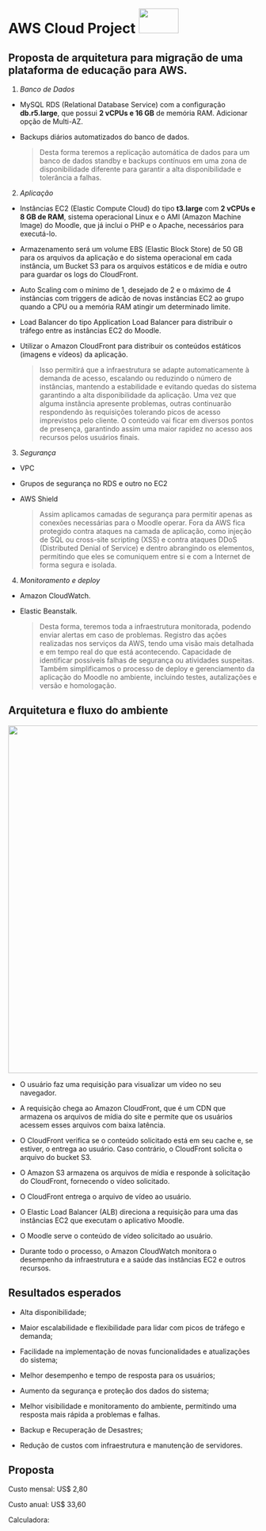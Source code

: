 # AWS Cloud Project <image src="https://user-images.githubusercontent.com/12403699/234434276-e7cdcab8-c594-47a6-8862-7645e5740a2c.png" width="80" height="50">  
  
## Proposta de arquitetura para migração de uma plataforma de educação para AWS.
  
1. *Banco de Dados*
  
- MySQL RDS (Relational Database Service) com a configuração **db.r5.large**, que possui **2 vCPUs e 16 GB** de memória RAM. Adicionar opção de Multi-AZ.
- Backups diários automatizados do banco de dados.
  
  > Desta forma teremos a replicação automática de dados para um banco de dados standby e backups contínuos em uma zona de disponibilidade diferente para garantir a alta disponibilidade e tolerância a falhas.
  
2. *Aplicação*
  
- Instâncias EC2 (Elastic Compute Cloud) do tipo **t3.large** com **2 vCPUs e 8 GB de RAM**, sistema operacional Linux e o AMI (Amazon Machine Image) do Moodle, que já inclui o PHP e o Apache, necessários para executá-lo.
- Armazenamento será um volume EBS (Elastic Block Store) de 50 GB para os arquivos da aplicação e do sistema operacional em cada instância, um Bucket S3 para os arquivos estáticos e de mídia e outro para guardar os logs do CloudFront.
- Auto Scaling com o mínimo de 1, desejado de 2 e o máximo de 4 instâncias com triggers de adicão de novas instâncias EC2 ao grupo quando a CPU ou a memória RAM atingir um determinado limite.
- Load Balancer do tipo Application Load Balancer para distribuir o tráfego entre as instâncias EC2 do Moodle. 
- Utilizar o Amazon CloudFront para distribuir os conteúdos estáticos (imagens e vídeos) da aplicação.
  
  > Isso permitirá que a infraestrutura se adapte automaticamente à demanda de acesso, escalando ou reduzindo o número de instâncias, mantendo a estabilidade e evitando quedas do sistema garantindo a alta disponibilidade da aplicação. Uma vez que alguma instância apresente problemas, outras continuarão respondendo às requisições tolerando picos de acesso imprevistos pelo cliente. O conteúdo vai ficar em diversos pontos de presença, garantindo assim uma maior rapidez no acesso aos recursos pelos usuários finais.
  
3. *Segurança*
  
- VPC  
- Grupos de segurança no RDS e outro no EC2
- AWS Shield
  
  >  Assim aplicamos camadas de segurança para permitir apenas as conexões necessárias para o Moodle operar. Fora da AWS fica protegido contra ataques na camada de aplicação, como injeção de SQL ou cross-site scripting (XSS) e contra ataques DDoS (Distributed Denial of Service) e dentro abrangindo os elementos, permitindo que eles se comuniquem entre si e com a Internet de forma segura e isolada.
  
4. *Monitoramento e deploy*
  
- Amazon CloudWatch.
- Elastic Beanstalk.
  
  > Desta forma, teremos toda a infraestrutura monitorada, podendo enviar alertas em caso de problemas. Registro das ações realizadas nos serviços da AWS, tendo uma visão mais detalhada e em tempo real do que está acontecendo. Capacidade de identificar possíveis falhas de segurança ou atividades suspeitas. Também simplificamos o processo de deploy e gerenciamento da aplicação do Moodle no ambiente, incluindo testes, autalizações e versão e homologação.
  
## Arquitetura e fluxo do ambiente  
  
<image src="https://github.com/deciocferreira/AWS-Cloud-Project/assets/12403699/d545746b-d70e-4f10-8c2b-9c9d1e1d3bd3" width="750" height="700"> 
  
- O usuário faz uma requisição para visualizar um vídeo no seu navegador.

- A requisição chega ao Amazon CloudFront, que é um CDN que armazena os arquivos de mídia do site e permite que os usuários acessem esses arquivos com baixa latência.

- O CloudFront verifica se o conteúdo solicitado está em seu cache e, se estiver, o entrega ao usuário. Caso contrário, o CloudFront solicita o arquivo do bucket S3.

- O Amazon S3 armazena os arquivos de mídia e responde à solicitação do CloudFront, fornecendo o vídeo solicitado.

- O CloudFront entrega o arquivo de vídeo ao usuário.

- O Elastic Load Balancer (ALB) direciona a requisição para uma das instâncias EC2 que executam o aplicativo Moodle.

- O Moodle serve o conteúdo de vídeo solicitado ao usuário.

- Durante todo o processo, o Amazon CloudWatch monitora o desempenho da infraestrutura e a saúde das instâncias EC2 e outros recursos.  
 
## Resultados esperados

- Alta disponibilidade;
  
- Maior escalabilidade e flexibilidade para lidar com picos de tráfego e demanda;
  
- Facilidade na implementação de novas funcionalidades e atualizações do sistema;
  
- Melhor desempenho e tempo de resposta para os usuários;
  
- Aumento da segurança e proteção dos dados do sistema;
  
- Melhor visibilidade e monitoramento do ambiente, permitindo uma resposta mais rápida a problemas e falhas.   
  
- Backup e Recuperação de Desastres;

- Redução de custos com infraestrutura e manutenção de servidores.

## Proposta 

Custo mensal: US$ 2,80

Custo anual: US$ 33,60

Calculadora: 
